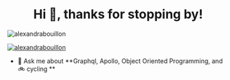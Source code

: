 <h1 align="center">Hi 🙂, thanks for stopping by!</h1>

<p align="left"> <img src="https://komarev.com/ghpvc/?username=alexandrabouillon&label=Profile%20views&color=0e75b6&style=flat" alt="alexandrabouillon" /> </p>

<p align="left"> <a href="https://github.com/ryo-ma/github-profile-trophy"><img src="https://github-profile-trophy.vercel.app/?username=alexandrabouillon" alt="alexandrabouillon" /></a> </p>

- 💬 Ask me about **Graphql, Apollo, Object Oriented Programming, and 🚲 cycling **

</p>


